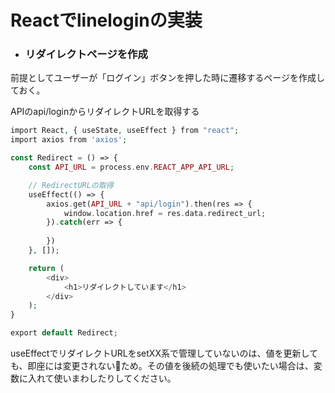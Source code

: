 # **Reactでlineloginの実装**
* ### **リダイレクトページを作成**
前提としてユーザーが「ログイン」ボタンを押した時に遷移するページを作成しておく。

APIのapi/loginからリダイレクトURLを取得する
```php
import React, { useState, useEffect } from "react";
import axios from 'axios';

const Redirect = () => {
    const API_URL = process.env.REACT_APP_API_URL;

    // RedirectURLの取得
    useEffect(() => {
        axios.get(API_URL + "api/login").then(res => {
            window.location.href = res.data.redirect_url;
        }).catch(err => {
    
        })
    }, []);

    return (
        <div>
            <h1>リダイレクトしています</h1>
        </div>
    );
}

export default Redirect;
```
useEffectでリダイレクトURLをsetXX系で管理していないのは、値を更新しても、即座には変更されないため。その値を後続の処理でも使いたい場合は、変数に入れて使いまわしたりしてください。